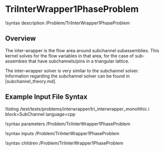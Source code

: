 # TriInterWrapper1PhaseProblem

!syntax description /Problem/TriInterWrapper1PhaseProblem

## Overview

<!-- -->

The inter-wrapper is the flow area around subchannel subassemblies.
This kernel solves for the flow variables in that area, for the case of sub-assembies that have subchannels/pins in a triangular lattice.

The inter-wrapper solver is very similar to the subchannel solver. Information regarding the subchannel solver can be found in [subchannel_theory.md].

## Example Input File Syntax

!listing /test/tests/problems/interwrapper/tri_interwrapper_monolithic.i block=SubChannel language=cpp

!syntax parameters /Problem/TriInterWrapper1PhaseProblem

!syntax inputs /Problem/TriInterWrapper1PhaseProblem

!syntax children /Problem/TriInterWrapper1PhaseProblem
